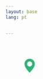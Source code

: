 ```yaml
---
layout: base
lang: pt


---
```


<g transform="translate(605 535)">
    <svg fill="#2bb673"  xmlns="http://www.w3.org/2000/svg" width="140" height="140" viewBox="-20 -20 60 60">
    <path class='pin-map' d="M8 16s6-5.686 6-10A6 6 0 0 0 2 6c0 4.314 6 10 6 10m0-7a3 3 0 1 1 0-6 3 3 0 0 1 0 6"/>
    </svg>
</g>
